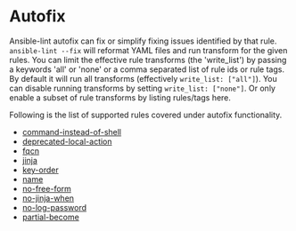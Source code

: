 # Autofix

Ansible-lint autofix can fix or simplify fixing issues identified by that rule. `ansible-lint --fix` will reformat YAML files and run transform for the given
rules. You can limit the effective rule transforms (the 'write_list') by passing
a keywords 'all' or 'none' or a comma separated list of rule ids or rule tags.
By default it will run all transforms (effectively `write_list: ["all"]`).
You can disable running transforms by setting `write_list: ["none"]`. Or only enable a subset of rule transforms by listing rules/tags here.

Following is the list of supported rules covered under autofix functionality.

- [command-instead-of-shell](rules/command-instead-of-shell.md#auto-fixing-capability)
- [deprecated-local-action](rules/deprecated-local-action.md)
- [fqcn](rules/fqcn.md)
- [jinja](rules/jinja.md)
- [key-order](rules/key-order.md)
- [name](rules/name.md)
- [no-free-form](rules/no-free-form.md)
- [no-jinja-when](rules/no-jinja-when.md)
- [no-log-password](rules/no-log-password.md)
- [partial-become](rules/partial-become.md)
